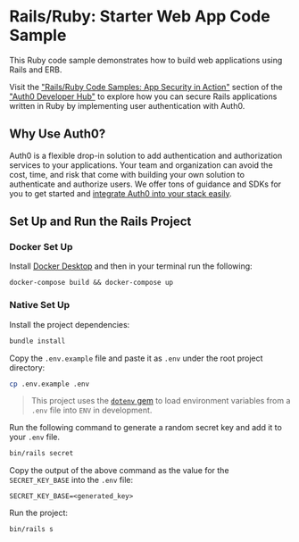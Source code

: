 # Rails/Ruby: Starter Web App Code Sample

This Ruby code sample demonstrates how to build web applications using Rails and ERB.

Visit the ["Rails/Ruby Code Samples: App Security in Action"](https://auth0.com/developers/hub/code-samples/web-app/rails) section of the ["Auth0 Developer Hub"](https://auth0.com/developers/hub) to explore how you can secure Rails applications written in Ruby by implementing user authentication with Auth0.

## Why Use Auth0?

Auth0 is a flexible drop-in solution to add authentication and authorization services to your applications. Your team and organization can avoid the cost, time, and risk that come with building your own solution to authenticate and authorize users. We offer tons of guidance and SDKs for you to get started and [integrate Auth0 into your stack easily](https://auth0.com/developers/hub/code-samples/full-stack).

## Set Up and Run the Rails Project

### Docker Set Up 

Install [Docker Desktop](https://www.docker.com/products/docker-desktop/) and then in your terminal run the following: 

```config/shell
docker-compose build && docker-compose up
```

### Native Set Up 

Install the project dependencies:

```bash
bundle install
```

Copy the `.env.example` file and paste it as `.env` under the root project directory:

```bash
cp .env.example .env
```

> This project uses the [`dotenv` gem](https://github.com/bkeepers/dotenv) to load environment variables from a `.env` file into `ENV` in development.

Run the following command to generate a random secret key and add it to your `.env` file.

```bash
bin/rails secret
```

Copy the output of the above command as the value for the `SECRET_KEY_BASE` into the `.env` file:

```
SECRET_KEY_BASE=<generated_key>
```

Run the project:

```bash
bin/rails s 
```
